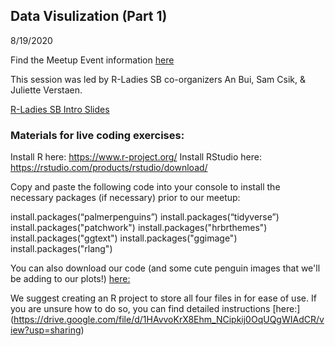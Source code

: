 Data Visulization (Part 1)
---

8/19/2020

Find the Meetup Event information [here](https://www.meetup.com/rladies-santa-barbara/events/272478115/)

This session was led by R-Ladies SB co-organizers An Bui, Sam Csik, & Juliette Verstaen.

[R-Ladies SB Intro Slides](https://docs.google.com/presentation/d/18eWOBIff-WPrhYQIZyqNAiOXjcU24z_FEb61a0DQ8cE/edit#slide=id.g6fb4f93a3e_1_0)

### Materials for live coding exercises:

Install R here: https://www.r-project.org/
Install RStudio here: https://rstudio.com/products/rstudio/download/

Copy and paste the following code into your console to install the necessary packages (if necessary) prior to our meetup:

install.packages(“palmerpenguins”)
install.packages(“tidyverse”)
install.packages("patchwork")
install.packages("hrbrthemes")
install.packages("ggtext")
install.packages("ggimage")
install.packages("rlang")

You can also download our code (and some cute penguin images that we'll be adding to our plots!) [here:](https://drive.google.com/drive/folders/17mX2I990VXzM806dQtwuAyTEwnMEkUlO?usp=sharing)

We suggest creating an R project to store all four files in for ease of use. If you are unsure how to do so, you can find detailed instructions [here:]
(https://drive.google.com/file/d/1HAvvoKrX8Ehm_NCipkij0OqUQgWIAdCR/view?usp=sharing)
